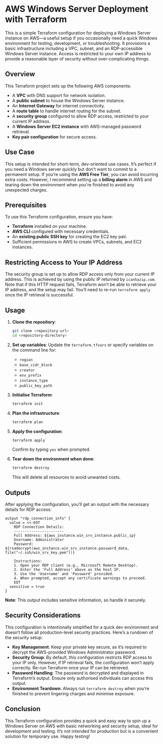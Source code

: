 # AWS Windows Server Deployment with Terraform

This is a simple Terraform configuration for deploying a Windows Server instance on AWS—a useful setup if you occasionally need a quick Windows environment for testing, development, or troubleshooting. It provisions a basic infrastructure including a VPC, subnet, and an RDP-accessible Windows Server instance. Access is restricted to your own IP address to provide a reasonable layer of security without over-complicating things.

## Overview
This Terraform project sets up the following AWS components:
- A **VPC** with DNS support for network isolation.
- A **public subnet** to house the Windows Server instance.
- An **Internet Gateway** for internet connectivity.
- A **route table** to handle internet routing for the subnet.
- A **security group** configured to allow RDP access, restricted to your current IP address.
- A **Windows Server EC2 instance** with AWS-managed password retrieval.
- **Key pair configuration** for secure access.

## Use Case
This setup is intended for short-term, dev-oriented use cases. It’s perfect if you need a Windows server quickly but don’t want to commit to a permanent setup. If you’re using the **AWS Free Tier**, you can avoid incurring extra costs. However, I recommend setting up a **billing alarm** in AWS and tearing down the environment when you're finished to avoid any unexpected charges. 

## Prerequisites
To use this Terraform configuration, ensure you have:
- **Terraform** installed on your machine.
- **AWS CLI** configured with necessary credentials.
- An **existing public SSH key** for creating the EC2 key pair.
- Sufficient permissions in AWS to create VPCs, subnets, and EC2 instances.

## Restricting Access to Your IP Address
The security group is set up to allow RDP access only from your current IP address. This is achieved by using the public IP returned by `icanhazip.com`. Note that if this HTTP request fails, Terraform won’t be able to retrieve your IP address, and the setup may fail. You’ll need to re-run `terraform apply` once the IP retrieval is successful.

## Usage
1. **Clone the repository**:
   ```bash
   git clone <repository-url>
   cd <repository-directory>
   ```

2. **Set up variables**:
   Update the `terraform.tfvars` or specify variables on the command line for:
   - `region`
   - `base_cidr_block`
   - `creator`
   - `env_prefix`
   - `instance_type`
   - `public_key_path`

3. **Initialise Terraform**:
   ```bash
   terraform init
   ```

4. **Plan the infrastructure**:
   ```bash
   terraform plan
   ```

5. **Apply the configuration**:
   ```bash
   terraform apply
   ```
   Confirm by typing `yes` when prompted.

6. **Tear down the environment when done**:
   ```bash
   terraform destroy
   ```
   This will delete all resources to avoid unwanted costs.

## Outputs
After applying the configuration, you’ll get an output with the necessary details for RDP access:

```hcl
output "rdp_connection_info" {
  value = <<-EOT
    RDP Connection Details:
    -----------------------
    Full Address: ${aws_instance.win_srv_instance.public_ip}
    Username: Administrator
    Password: ${rsadecrypt(aws_instance.win_srv_instance.password_data, file("~/.ssh/win_srv_key.pem"))}

    Instructions:
    1. Open your RDP client (e.g., Microsoft Remote Desktop).
    2. Enter the 'Full Address' above as the host IP.
    3. Use the 'Username' and 'Password' provided.
    4. When prompted, accept any certificate warnings to proceed.
    EOT
  sensitive = true
}
```

**Note**: This output includes sensitive information, so handle it securely.

## Security Considerations
This configuration is intentionally simplified for a quick dev environment and doesn’t follow all production-level security practices. Here’s a rundown of the security setup:
- **Key Management**: Keep your private key secure, as it’s required to decrypt the AWS-provided Windows Administrator password.
- **Security Group**: By default, this configuration restricts RDP access to your IP only. However, if IP retrieval fails, the configuration won’t apply correctly. Re-run Terraform once your IP can be retrieved.
- **Password Handling**: The password is decrypted and displayed in Terraform’s output. Ensure only authorised individuals can access this output.
- **Environment Teardown**: Always run `terraform destroy` when you’re finished to prevent lingering charges and minimise exposure.
  
## Conclusion
This Terraform configuration provides a quick and easy way to spin up a Windows Server on AWS with basic networking and security setup, ideal for development and testing. It’s not intended for production but is a convenient solution for temporary use. Happy testing!